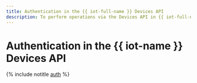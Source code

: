 ```yaml
---
title: Authentication in the {{ iot-full-name }} Devices API
description: To perform operations via the Devices API in {{ iot-full-name }}, a cloud-based MQTT server, get an IAM token for your account.
---
```


# Authentication in the {{ iot-name }} Devices API

{% include notitle [auth](../../../_includes/authentication.md) %}
